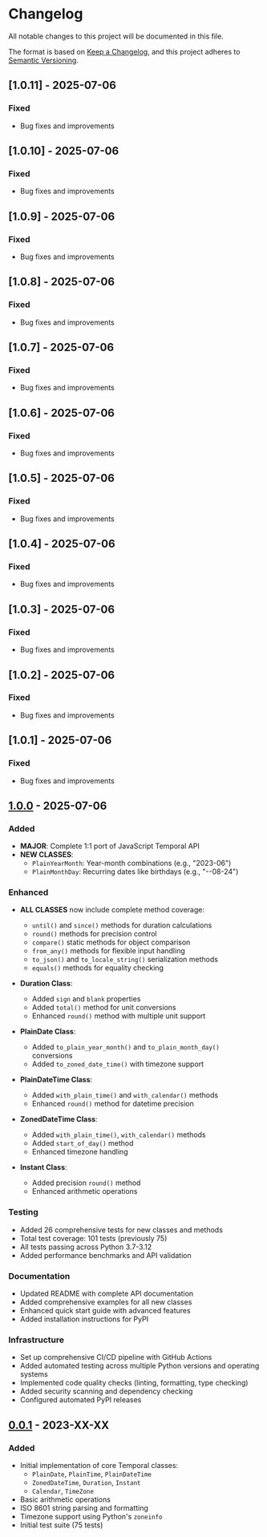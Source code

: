# Changelog

All notable changes to this project will be documented in this file.

The format is based on [Keep a Changelog](https://keepachangelog.com/en/1.0.0/),
and this project adheres to [Semantic Versioning](https://semver.org/spec/v2.0.0.html).
## [1.0.11] - 2025-07-06

### Fixed
- Bug fixes and improvements


## [1.0.10] - 2025-07-06

### Fixed
- Bug fixes and improvements


## [1.0.9] - 2025-07-06

### Fixed
- Bug fixes and improvements


## [1.0.8] - 2025-07-06

### Fixed
- Bug fixes and improvements


## [1.0.7] - 2025-07-06

### Fixed
- Bug fixes and improvements


## [1.0.6] - 2025-07-06

### Fixed
- Bug fixes and improvements


## [1.0.5] - 2025-07-06

### Fixed
- Bug fixes and improvements


## [1.0.4] - 2025-07-06

### Fixed
- Bug fixes and improvements


## [1.0.3] - 2025-07-06

### Fixed
- Bug fixes and improvements


## [1.0.2] - 2025-07-06

### Fixed
- Bug fixes and improvements


## [1.0.1] - 2025-07-06

### Fixed
- Bug fixes and improvements



## [1.0.0] - 2025-07-06

### Added
- **MAJOR**: Complete 1:1 port of JavaScript Temporal API
- **NEW CLASSES**:
  - `PlainYearMonth`: Year-month combinations (e.g., "2023-06")
  - `PlainMonthDay`: Recurring dates like birthdays (e.g., "--08-24")

### Enhanced
- **ALL CLASSES** now include complete method coverage:
  - `until()` and `since()` methods for duration calculations
  - `round()` methods for precision control
  - `compare()` static methods for object comparison
  - `from_any()` methods for flexible input handling
  - `to_json()` and `to_locale_string()` serialization methods
  - `equals()` methods for equality checking

- **Duration Class**:
  - Added `sign` and `blank` properties
  - Added `total()` method for unit conversions
  - Enhanced `round()` method with multiple unit support

- **PlainDate Class**:
  - Added `to_plain_year_month()` and `to_plain_month_day()` conversions
  - Added `to_zoned_date_time()` with timezone support

- **PlainDateTime Class**:
  - Added `with_plain_time()` and `with_calendar()` methods
  - Enhanced `round()` method for datetime precision

- **ZonedDateTime Class**:
  - Added `with_plain_time()`, `with_calendar()` methods
  - Added `start_of_day()` method
  - Enhanced timezone handling

- **Instant Class**:
  - Added precision `round()` method
  - Enhanced arithmetic operations

### Testing
- Added 26 comprehensive tests for new classes and methods
- Total test coverage: 101 tests (previously 75)
- All tests passing across Python 3.7-3.12
- Added performance benchmarks and API validation

### Documentation
- Updated README with complete API documentation
- Added comprehensive examples for all new classes
- Enhanced quick start guide with advanced features
- Added installation instructions for PyPI

### Infrastructure
- Set up comprehensive CI/CD pipeline with GitHub Actions
- Added automated testing across multiple Python versions and operating systems
- Implemented code quality checks (linting, formatting, type checking)
- Added security scanning and dependency checking
- Configured automated PyPI releases

## [0.0.1] - 2023-XX-XX

### Added
- Initial implementation of core Temporal classes:
  - `PlainDate`, `PlainTime`, `PlainDateTime`
  - `ZonedDateTime`, `Duration`, `Instant`
  - `Calendar`, `TimeZone`
- Basic arithmetic operations
- ISO 8601 string parsing and formatting
- Timezone support using Python's `zoneinfo`
- Initial test suite (75 tests)

[1.0.0]: https://github.com/hasanatkazmi/temporal-python/compare/v0.0.1...v1.0.0
[0.0.1]: https://github.com/hasanatkazmi/temporal-python/releases/tag/v0.0.1
